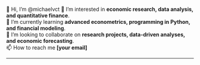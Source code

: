 
👋 Hi, I’m @michaelvct
👀 I’m interested in **economic research, data analysis, and quantitative finance**.  
🌱 I’m currently learning **advanced econometrics, programming in Python, and financial modeling**.  
💞️ I’m looking to collaborate on **research projects, data-driven analyses, and economic forecasting**.  
📫 How to reach me **[your email]**  


---


<!---
michaelvct/michaelvct is a ✨ special ✨ repository because its `README.md` (this file) appears on your GitHub profile.
You can click the Preview link to take a look at your changes.
--->
